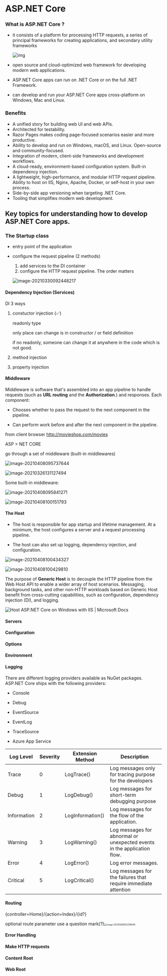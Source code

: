 # ASP.NET Core 

### What is ASP.NET Core ?

- it consists of a platform for processing HTTP requests, a series of principal frameworks for creating applications, and secondary utility frameworks

  ![img](https://learning.oreilly.com/library/view/pro-aspnet-core/9781484254400/images/338050_8_En_1_Chapter/338050_8_En_1_Fig1_HTML.jpg)

- open source and cloud-optimized web framework for developing modern web applications.

- ASP.NET Core apps can run on .NET Core or on the full .NET Framework.

- can develop and run your ASP.NET Core apps cross-platform on Windows, Mac and Linux.



### Benefits

- A unified story for building web UI and web APIs.
- Architected for testability.
- Razor Pages makes coding page-focused scenarios easier and more productive.
- Ability to develop and run on Windows, macOS, and Linux.
  Open-source and community-focused.
- Integration of modern, client-side frameworks and development workflows.
- A cloud-ready, environment-based configuration system.
  Built-in dependency injection.
- A lightweight, high-performance, and modular HTTP request pipeline.
  Ability to host on IIS, Nginx, Apache, Docker, or self-host in your own process.
- Side-by-side app versioning when targeting .NET Core.
- Tooling that simplifies modern web development.



## Key topics for understanding how to develop ASP.NET Core apps.

### The Startup class

- entry point of the application

- configure the request pipeline (2 methods)

  1. add services to the DI container
  2. configure the HTTP request pipeline. The order matters

  ![image-20210330092448217](../../../resources/image-20210330092448217.png)

  

#### Dependency Injection (Services)

DI 3 ways

1. constuctor injection (✅)

   readonly type

   only place can change is in constructor  / or field definiition

   if no readonly, someone can change it at anywhere in the code which is not good.

2. method injection

3. property injection



#### Middleware

Middleware is software that's assembled into an app pipeline to handle requests (such as **URL routing** and the **Authorization**.) and responses. Each component:

- Chooses whether to pass the request to the next component in the pipeline.

- Can perform work before and after the next component in the pipeline.



from client browser  http://movieshop.com/movies 

ASP > NET CORE

go through a set of middleware    (built-in middlewares)

![image-20210408095737644](../../../../../../../Desktop/ShareToMac/code-workspace/typora/antra/resources/image-20210408095737644.png)

![image-20210326131127494](../../../resources/image-20210326131127494.png)

Some built-in middleware:

![image-20210408095841271](../../../../../../../Desktop/ShareToMac/code-workspace/typora/antra/resources/image-20210408095841271.png)

![image-20210408100151793](../../../../../../../Desktop/ShareToMac/code-workspace/typora/antra/resources/image-20210408100151793.png)



#### The Host

- The host is responsible for app startup and lifetime management. At a minimum, the host configures a server and a request processing pipeline. 

- The host can also set up logging, dependency injection, and configuration.

![image-20210408100434327](../../../../../../../Desktop/ShareToMac/code-workspace/typora/antra/resources/image-20210408100434327.png)

![image-20210408100429810](../../../../../../../Desktop/ShareToMac/code-workspace/typora/antra/resources/image-20210408100429810.png)



The purpose of **Generic Host** is to decouple the HTTP pipeline from the Web Host API to enable a wider array of host scenarios. Messaging, background tasks, and other non-HTTP workloads based on Generic Host benefit from cross-cutting capabilities, such as configuration, dependency injection (DI), and logging.

![Host ASP.NET Core on Windows with IIS | Microsoft Docs](https://docs.microsoft.com/en-us/aspnet/core/host-and-deploy/iis/index/_static/ancm-outofprocess.png?view=aspnetcore-5.0)



#### Servers



#### Configuration

#### Options

#### Environment



#### Logging

There are different logging providers available as NuGet packages. ASP.NET Core ships with the following providers:

- Console

- Debug

- EventSource

- EventLog

- TraceSource

- Azure App Service 

| **Log  Level** | **Severity** | **Extension  Method** | **Description**                                              |
| -------------- | ------------ | --------------------- | ------------------------------------------------------------ |
| Trace          | 0            | LogTrace()            | Log  messages only for tracing purpose for the developers    |
| Debug          | 1            | LogDebug()            | Log  messages for short-term debugging purpose               |
| Information    | 2            | LogInformation()      | Log  messages for the flow of the application.               |
| Warning        | 3            | LogWarning()          | Log  messages for abnormal or unexpected events in the application flow. |
| Error          | 4            | LogError()            | Log  error messages.                                         |
| Critical       | 5            | LogCritical()         | Log  messages for the failures that require immediate attention |



#### Routing

{controller=Home}/{action=Index}/{id?}



optional route parameter use a question mark(?)<img src="../../../../../../../Desktop/ShareToMac/code-workspace/typora/antra/resources/image-20210408102318045.png" alt="image-20210408102318045" style="zoom: 50%;" />

#### Error Handling

#### Make HTTP requests

#### Content Root

#### Web Root